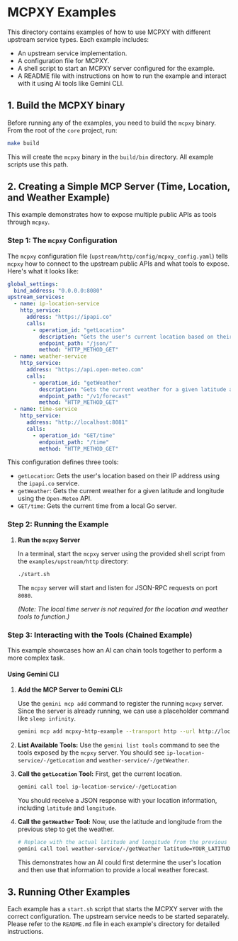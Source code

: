 # MCPXY Examples

This directory contains examples of how to use MCPXY with different upstream service types. Each example includes:

- An upstream service implementation.
- A configuration file for MCPXY.
- A shell script to start an MCPXY server configured for the example.
- A README file with instructions on how to run the example and interact with it using AI tools like Gemini CLI.

## 1. Build the MCPXY binary

Before running any of the examples, you need to build the `mcpxy` binary. From the root of the `core` project, run:

```bash
make build
```

This will create the `mcpxy` binary in the `build/bin` directory. All example scripts use this path.

## 2. Creating a Simple MCP Server (Time, Location, and Weather Example)

This example demonstrates how to expose multiple public APIs as tools through `mcpxy`.

### Step 1: The `mcpxy` Configuration

The `mcpxy` configuration file (`upstream/http/config/mcpxy_config.yaml`) tells `mcpxy` how to connect to the upstream public APIs and what tools to expose. Here's what it looks like:

```yaml
global_settings:
  bind_address: "0.0.0.0:8080"
upstream_services:
  - name: ip-location-service
    http_service:
      address: "https://ipapi.co"
      calls:
        - operation_id: "getLocation"
          description: "Gets the user's current location based on their IP address."
          endpoint_path: "/json/"
          method: "HTTP_METHOD_GET"
  - name: weather-service
    http_service:
      address: "https://api.open-meteo.com"
      calls:
        - operation_id: "getWeather"
          description: "Gets the current weather for a given latitude and longitude."
          endpoint_path: "/v1/forecast"
          method: "HTTP_METHOD_GET"
  - name: time-service
    http_service:
      address: "http://localhost:8081"
      calls:
        - operation_id: "GET/time"
          endpoint_path: "/time"
          method: "HTTP_METHOD_GET"
```

This configuration defines three tools:

- `getLocation`: Gets the user's location based on their IP address using the `ipapi.co` service.
- `getWeather`: Gets the current weather for a given latitude and longitude using the `Open-Meteo` API.
- `GET/time`: Gets the current time from a local Go server.

### Step 2: Running the Example

1.  **Run the `mcpxy` Server**

    In a terminal, start the `mcpxy` server using the provided shell script from the `examples/upstream/http` directory:

    ```bash
    ./start.sh
    ```

    The `mcpxy` server will start and listen for JSON-RPC requests on port `8080`.

    _(Note: The local time server is not required for the location and weather tools to function.)_

### Step 3: Interacting with the Tools (Chained Example)

This example showcases how an AI can chain tools together to perform a more complex task.

#### Using Gemini CLI

1.  **Add the MCP Server to Gemini CLI:**

    Use the `gemini mcp add` command to register the running `mcpxy` server. Since the server is already running, we can use a placeholder command like `sleep infinity`.

    ```bash
    gemini mcp add mcpxy-http-example --transport http --url http://localhost:8080 "sleep" "infinity"
    ```

2.  **List Available Tools:** Use the `gemini list tools` command to see the tools exposed by the `mcpxy` server. You should see `ip-location-service/-/getLocation` and `weather-service/-/getWeather`.

3.  **Call the `getLocation` Tool:** First, get the current location.

    ```bash
    gemini call tool ip-location-service/-/getLocation
    ```

    You should receive a JSON response with your location information, including `latitude` and `longitude`.

4.  **Call the `getWeather` Tool:** Now, use the latitude and longitude from the previous step to get the weather.

    ```bash
    # Replace with the actual latitude and longitude from the previous step
    gemini call tool weather-service/-/getWeather latitude=YOUR_LATITUDE longitude=YOUR_LONGITUDE current_weather=true
    ```

    This demonstrates how an AI could first determine the user's location and then use that information to provide a local weather forecast.

## 3. Running Other Examples

Each example has a `start.sh` script that starts the MCPXY server with the correct configuration. The upstream service needs to be started separately. Please refer to the `README.md` file in each example's directory for detailed instructions.
